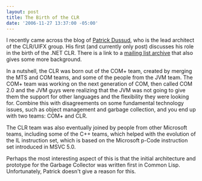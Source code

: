 ```yaml
---
layout: post
title: The Birth of the CLR
date: '2006-11-27 13:37:00 -05:00'
---
```


I recently came across the blog of [Patrick Dussud](http://blogs.msdn.com/patrick_dussud/default.aspx), who is the lead architect of the CLR/UIFX group. His first (and currently only post) discusses his role in the birth of the .NET CLR. There is a link to a [mailing list archive](http://discuss.develop.com/archives/wa.exe?A2=ind0008&L=DOTNET&P=R9831&I=-3) that also gives some more background.

In a nutshell, the CLR was born out of the COM+ team, created by merging the MTS and COM teams, and some of the people from the JVM team. The COM+ team was working on the next generation of COM, then called COM 2.0 and the JVM guys were realizing that the JVM was not going to give them the support for other languages and the flexibility they were looking for. Combine this with disagreements on some fundamental technology issues, such as object management and garbage collection, and you end up with two teams: COM+ and CLR.

The CLR team was also eventually joined by people from other Microsoft teams, including some of the C++ teams, which helped with the evolution of the IL instruction set, which is based on the Microsoft p-Code instruction set introduced in MSVC 5.0.

Perhaps the most interesting aspect of this is that the initial architecture and prototype for the Garbage Collector was written first in Common Lisp. Unfortunately, Patrick doesn't give a reason for this.
